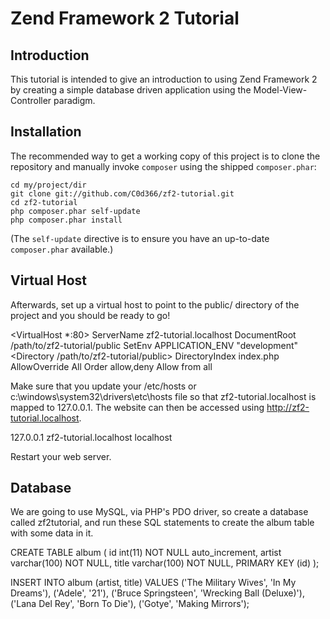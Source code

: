 Zend Framework 2 Tutorial
=========================

Introduction
------------
This tutorial is intended to give an introduction to using Zend Framework 2 by creating a simple database driven
application using the Model-View-Controller paradigm.


Installation
------------
The recommended way to get a working copy of this project is to clone the repository
and manually invoke `composer` using the shipped `composer.phar`:

    cd my/project/dir
    git clone git://github.com/C0d366/zf2-tutorial.git
    cd zf2-tutorial
    php composer.phar self-update
    php composer.phar install

(The `self-update` directive is to ensure you have an up-to-date `composer.phar`
available.)

Virtual Host
------------
Afterwards, set up a virtual host to point to the public/ directory of the
project and you should be ready to go!

<VirtualHost *:80>
    ServerName zf2-tutorial.localhost
    DocumentRoot /path/to/zf2-tutorial/public
    SetEnv APPLICATION_ENV "development"
    <Directory /path/to/zf2-tutorial/public>
        DirectoryIndex index.php
        AllowOverride All
        Order allow,deny
        Allow from all
    </Directory>
</VirtualHost>

Make sure that you update your /etc/hosts or c:\windows\system32\drivers\etc\hosts file so that zf2-tutorial.localhost
is mapped to 127.0.0.1.
The website can then be accessed using http://zf2-tutorial.localhost.

127.0.0.1   zf2-tutorial.localhost localhost

Restart your web server.

Database
--------
We are going to use MySQL, via PHP's PDO driver, so create a database called zf2tutorial, and run these SQL statements
to create the album table with some data in it.

CREATE TABLE album (
    id int(11) NOT NULL auto_increment,
    artist varchar(100) NOT NULL,
    title varchar(100) NOT NULL,
    PRIMARY KEY (id)
);

INSERT INTO album (artist, title)
VALUES
('The  Military  Wives',  'In  My  Dreams'),
('Adele',  '21'),
('Bruce  Springsteen',  'Wrecking Ball (Deluxe)'),
('Lana  Del  Rey',  'Born  To  Die'),
('Gotye',  'Making  Mirrors');
